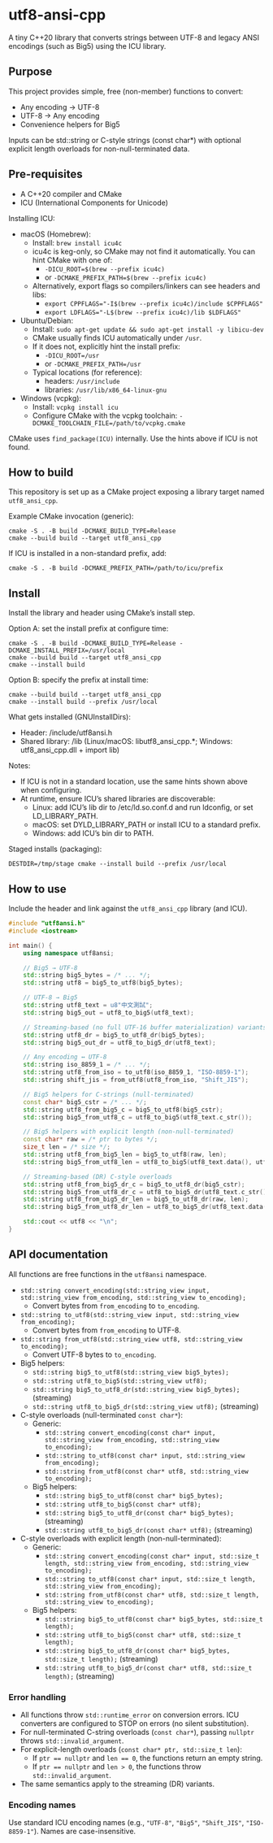 # utf8-ansi-cpp

A tiny C++20 library that converts strings between UTF-8 and legacy ANSI encodings (such as Big5) using the ICU library.

## Purpose
This project provides simple, free (non-member) functions to convert:
- Any encoding → UTF-8
- UTF-8 → Any encoding
- Convenience helpers for Big5

Inputs can be std::string or C-style strings (const char*) with optional explicit length overloads for non-null-terminated data.

## Pre-requisites
- A C++20 compiler and CMake
- ICU (International Components for Unicode)

Installing ICU:
- macOS (Homebrew):
  - Install: `brew install icu4c`
  - icu4c is keg-only, so CMake may not find it automatically. You can hint CMake with one of:
    - `-DICU_ROOT=$(brew --prefix icu4c)`
    - or `-DCMAKE_PREFIX_PATH=$(brew --prefix icu4c)`
  - Alternatively, export flags so compilers/linkers can see headers and libs:
    - `export CPPFLAGS="-I$(brew --prefix icu4c)/include $CPPFLAGS"`
    - `export LDFLAGS="-L$(brew --prefix icu4c)/lib $LDFLAGS"`
- Ubuntu/Debian:
  - Install: `sudo apt-get update && sudo apt-get install -y libicu-dev`
  - CMake usually finds ICU automatically under `/usr`.
  - If it does not, explicitly hint the install prefix:
    - `-DICU_ROOT=/usr`
    - or `-DCMAKE_PREFIX_PATH=/usr`
  - Typical locations (for reference):
    - headers: `/usr/include`
    - libraries: `/usr/lib/x86_64-linux-gnu`
- Windows (vcpkg):
  - Install: `vcpkg install icu`
  - Configure CMake with the vcpkg toolchain: `-DCMAKE_TOOLCHAIN_FILE=/path/to/vcpkg.cmake`

CMake uses `find_package(ICU)` internally. Use the hints above if ICU is not found.

## How to build
This repository is set up as a CMake project exposing a library target named `utf8_ansi_cpp`.

Example CMake invocation (generic):

```
cmake -S . -B build -DCMAKE_BUILD_TYPE=Release
cmake --build build --target utf8_ansi_cpp
```

If ICU is installed in a non-standard prefix, add:

```
cmake -S . -B build -DCMAKE_PREFIX_PATH=/path/to/icu/prefix
```

## Install

Install the library and header using CMake’s install step.

Option A: set the install prefix at configure time:
```
cmake -S . -B build -DCMAKE_BUILD_TYPE=Release -DCMAKE_INSTALL_PREFIX=/usr/local
cmake --build build --target utf8_ansi_cpp
cmake --install build
```

Option B: specify the prefix at install time:
```
cmake --build build --target utf8_ansi_cpp
cmake --install build --prefix /usr/local
```

What gets installed (GNUInstallDirs):
- Header: <prefix>/include/utf8ansi.h
- Shared library: <prefix>/lib (Linux/macOS: libutf8_ansi_cpp.*; Windows: utf8_ansi_cpp.dll + import lib)

Notes:
- If ICU is not in a standard location, use the same hints shown above when configuring.
- At runtime, ensure ICU’s shared libraries are discoverable:
  - Linux: add ICU’s lib dir to /etc/ld.so.conf.d and run ldconfig, or set LD_LIBRARY_PATH.
  - macOS: set DYLD_LIBRARY_PATH or install ICU to a standard prefix.
  - Windows: add ICU’s bin dir to PATH.

Staged installs (packaging):
```
DESTDIR=/tmp/stage cmake --install build --prefix /usr/local
```

## How to use
Include the header and link against the `utf8_ansi_cpp` library (and ICU).

```cpp
#include "utf8ansi.h"
#include <iostream>

int main() {
    using namespace utf8ansi;

    // Big5 → UTF-8
    std::string big5_bytes = /* ... */;
    std::string utf8 = big5_to_utf8(big5_bytes);

    // UTF-8 → Big5
    std::string utf8_text = u8"中文測試";
    std::string big5_out = utf8_to_big5(utf8_text);

    // Streaming-based (no full UTF-16 buffer materialization) variants using ICU ucnv_convertEx
    std::string utf8_dr = big5_to_utf8_dr(big5_bytes);
    std::string big5_out_dr = utf8_to_big5_dr(utf8_text);

    // Any encoding ↔ UTF-8
    std::string iso_8859_1 = /* ... */;
    std::string utf8_from_iso = to_utf8(iso_8859_1, "ISO-8859-1");
    std::string shift_jis = from_utf8(utf8_from_iso, "Shift_JIS");

    // Big5 helpers for C-strings (null-terminated)
    const char* big5_cstr = /* ... */;
    std::string utf8_from_big5_c = big5_to_utf8(big5_cstr);
    std::string big5_from_utf8_c = utf8_to_big5(utf8_text.c_str());

    // Big5 helpers with explicit length (non-null-terminated)
    const char* raw = /* ptr to bytes */;
    size_t len = /* size */;
    std::string utf8_from_big5_len = big5_to_utf8(raw, len);
    std::string big5_from_utf8_len = utf8_to_big5(utf8_text.data(), utf8_text.size());

    // Streaming-based (DR) C-style overloads
    std::string utf8_from_big5_dr_c = big5_to_utf8_dr(big5_cstr);
    std::string big5_from_utf8_dr_c = utf8_to_big5_dr(utf8_text.c_str());
    std::string utf8_from_big5_dr_len = big5_to_utf8_dr(raw, len);
    std::string big5_from_utf8_dr_len = utf8_to_big5_dr(utf8_text.data(), utf8_text.size());

    std::cout << utf8 << "\n";
}
```

## API documentation
All functions are free functions in the `utf8ansi` namespace.

- `std::string convert_encoding(std::string_view input, std::string_view from_encoding, std::string_view to_encoding);`
  - Convert bytes from `from_encoding` to `to_encoding`.
- `std::string to_utf8(std::string_view input, std::string_view from_encoding);`
  - Convert bytes from `from_encoding` to UTF-8.
- `std::string from_utf8(std::string_view utf8, std::string_view to_encoding);`
  - Convert UTF-8 bytes to `to_encoding`.
- Big5 helpers:
  - `std::string big5_to_utf8(std::string_view big5_bytes);`
  - `std::string utf8_to_big5(std::string_view utf8);`
  - `std::string big5_to_utf8_dr(std::string_view big5_bytes);` (streaming)
  - `std::string utf8_to_big5_dr(std::string_view utf8);` (streaming)
- C-style overloads (null-terminated `const char*`):
  - Generic:
    - `std::string convert_encoding(const char* input, std::string_view from_encoding, std::string_view to_encoding);`
    - `std::string to_utf8(const char* input, std::string_view from_encoding);`
    - `std::string from_utf8(const char* utf8, std::string_view to_encoding);`
  - Big5 helpers:
    - `std::string big5_to_utf8(const char* big5_bytes);`
    - `std::string utf8_to_big5(const char* utf8);`
    - `std::string big5_to_utf8_dr(const char* big5_bytes);` (streaming)
    - `std::string utf8_to_big5_dr(const char* utf8);` (streaming)
- C-style overloads with explicit length (non-null-terminated):
  - Generic:
    - `std::string convert_encoding(const char* input, std::size_t length, std::string_view from_encoding, std::string_view to_encoding);`
    - `std::string to_utf8(const char* input, std::size_t length, std::string_view from_encoding);`
    - `std::string from_utf8(const char* utf8, std::size_t length, std::string_view to_encoding);`
  - Big5 helpers:
    - `std::string big5_to_utf8(const char* big5_bytes, std::size_t length);`
    - `std::string utf8_to_big5(const char* utf8, std::size_t length);`
    - `std::string big5_to_utf8_dr(const char* big5_bytes, std::size_t length);` (streaming)
    - `std::string utf8_to_big5_dr(const char* utf8, std::size_t length);` (streaming)

### Error handling
- All functions throw `std::runtime_error` on conversion errors. ICU converters are configured to STOP on errors (no silent substitution).
- For null-terminated C-string overloads (`const char*`), passing `nullptr` throws `std::invalid_argument`.
- For explicit-length overloads (`const char* ptr, std::size_t len`):
  - If `ptr == nullptr` and `len == 0`, the functions return an empty string.
  - If `ptr == nullptr` and `len > 0`, the functions throw `std::invalid_argument`.
- The same semantics apply to the streaming (DR) variants.

### Encoding names
Use standard ICU encoding names (e.g., `"UTF-8"`, `"Big5"`, `"Shift_JIS"`, `"ISO-8859-1"`). Names are case-insensitive.
